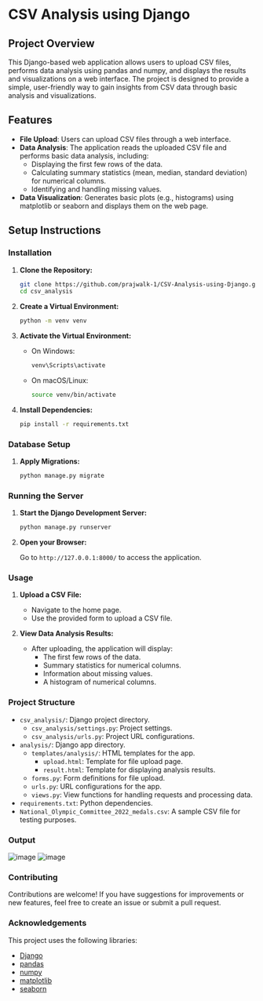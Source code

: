# CSV Analysis using Django 

## Project Overview

This Django-based web application allows users to upload CSV files, performs data analysis using pandas and numpy, and displays the results and visualizations on a web interface. The project is designed to provide a simple, user-friendly way to gain insights from CSV data through basic analysis and visualizations.

## Features

- **File Upload**: Users can upload CSV files through a web interface.
- **Data Analysis**: The application reads the uploaded CSV file and performs basic data analysis, including:
  - Displaying the first few rows of the data.
  - Calculating summary statistics (mean, median, standard deviation) for numerical columns.
  - Identifying and handling missing values.
- **Data Visualization**: Generates basic plots (e.g., histograms) using matplotlib or seaborn and displays them on the web page.


## Setup Instructions

### Installation

1. **Clone the Repository:**

   ```bash
   git clone https://github.com/prajwalk-1/CSV-Analysis-using-Django.git
   cd csv_analysis
   ```

2. **Create a Virtual Environment:**

   ```bash
   python -m venv venv
   ```

3. **Activate the Virtual Environment:**

   - On Windows:

     ```bash
     venv\Scripts\activate
     ```

   - On macOS/Linux:

     ```bash
     source venv/bin/activate
     ```

4. **Install Dependencies:**

   ```bash
   pip install -r requirements.txt
   ```

### Database Setup

1. **Apply Migrations:**

   ```bash
   python manage.py migrate
   ```

### Running the Server

1. **Start the Django Development Server:**

   ```bash
   python manage.py runserver
   ```

2. **Open your Browser:**

   Go to `http://127.0.0.1:8000/` to access the application.

### Usage

1. **Upload a CSV File:**

   - Navigate to the home page.
   - Use the provided form to upload a CSV file.

2. **View Data Analysis Results:**

   - After uploading, the application will display:
     - The first few rows of the data.
     - Summary statistics for numerical columns.
     - Information about missing values.
     - A histogram of numerical columns.

### Project Structure

- `csv_analysis/`: Django project directory.
  - `csv_analysis/settings.py`: Project settings.
  - `csv_analysis/urls.py`: Project URL configurations.
- `analysis/`: Django app directory.
  - `templates/analysis/`: HTML templates for the app.
    - `upload.html`: Template for file upload page.
    - `result.html`: Template for displaying analysis results.
  - `forms.py`: Form definitions for file upload.
  - `urls.py`: URL configurations for the app.
  - `views.py`: View functions for handling requests and processing data.
- `requirements.txt`: Python dependencies.
- `National_Olympic_Committee_2022_medals.csv`: A sample CSV file for testing purposes.

### Output

 ![image](https://github.com/VaibhavBhadre18/csv-Analysis-using-Django/assets/168511366/376436c9-b9b9-45e8-9c59-f20c59852318)
 ![image](https://github.com/VaibhavBhadre18/csv-Analysis-using-Django/assets/168511366/ab2596e9-3edb-4d47-bbd4-6bea7c6df87a)
 

### Contributing

Contributions are welcome! If you have suggestions for improvements or new features, feel free to create an issue or submit a pull request.


### Acknowledgements

This project uses the following libraries:

- [Django](https://www.djangoproject.com/)
- [pandas](https://pandas.pydata.org/)
- [numpy](https://numpy.org/)
- [matplotlib](https://matplotlib.org/)
- [seaborn](https://seaborn.pydata.org/)
```
